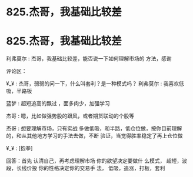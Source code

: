 # 825.杰哥，我基础比较差

# 825.杰哥，我基础比较差

利弗莫尔 : 杰哥，我基础比较差，能否说一下如何理解市场的 方法，感谢

评论区：

¥_¥ : 杰哥，弱弱的问一下，什么叫套利？是一种模式吗？ 利弗莫尔 : 我喜欢低吸，半路板

蓝梦 : 超短追高的飘过 ，面多肉少，加强学习

杰哥 : 嗯，比如做强势股的跟风，或者期货联动的个股等

杰哥 : 想要理解市场，只有实战 多做低吸，和半路，低仓位做，按你目前理解的，和从其他地方学习的手法去做，不断 验证，当觉得胜率稳定了再上仓位做

¥_¥ : [抱拳]

回答：首先 认清自己，再考虑理解市场 你的欲望决定要做什 么模式， 超短，波段，长线价投 你的性格决定你的交易手 法， 低吸，追涨，打板，套利
